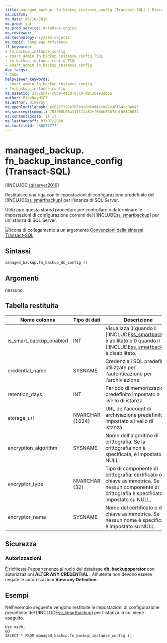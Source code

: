 ```yaml
---
title: managed_backup. fn_backup_instance_config (Transact-SQL) | Microsoft Docs
ms.custom: ''
ms.date: 06/10/2016
ms.prod: sql
ms.prod_service: database-engine
ms.reviewer: ''
ms.technology: system-objects
ms.topic: language-reference
f1_keywords:
- fn_backup_instance_config
- smart_admin.fn_backup_instance_config_TSQL
- fn_backup_instance_config_TSQL
- smart_admin.fn_backup_instance_config
dev_langs:
- TSQL
helpviewer_keywords:
- smart_admin.fn_backup_instance_config
- fn_backup_instance_config
ms.assetid: 2382a547-c0c9-4e1d-87c9-d8526192eb5a
author: MikeRayMSFT
ms.author: mikeray
ms.openlocfilehash: ec61c7797a707b3c0d6dd41c0d2e36fb4cc0a945
ms.sourcegitcommit: 703968b86a111111a82ef66bb7467dbf68126051
ms.contentlocale: it-IT
ms.lasthandoff: 07/07/2020
ms.locfileid: "86052777"
---
```

# <a name="managed_backupfn_backup_instance_config-transact-sql"></a>managed_backup. fn_backup_instance_config (Transact-SQL)
[!INCLUDE [sqlserver2016](../../includes/applies-to-version/sqlserver2016.md)]

  Restituisce una riga con le impostazioni di configurazione predefinite del [!INCLUDE[ss_smartbackup](../../includes/ss-smartbackup-md.md)] per l'istanza di SQL Server.  
  
 Utilizzare questa stored procedure per controllare o determinare le impostazioni di configurazione correnti del [!INCLUDE[ss_smartbackup](../../includes/ss-smartbackup-md.md)] per un'istanza di SQL Server.  
  
  
 ![Icona di collegamento a un argomento](../../database-engine/configure-windows/media/topic-link.gif "Icona di collegamento a un argomento") [Convenzioni della sintassi Transact-SQL](../../t-sql/language-elements/transact-sql-syntax-conventions-transact-sql.md)  
  
## <a name="syntax"></a>Sintassi  
  
```sql  
managed_backup.fn_backup_db_config ()  
```  
  
##  <a name="arguments"></a><a name="Arguments"></a>Argomenti  
 nessuno  
  
## <a name="table-returned"></a>Tabella restituita  
  
|Nome colonna|Tipo di dati|Descrizione|  
|-----------------|---------------|-----------------|  
|is_smart_backup_enabled|INT|Visualizza 1 quando il [!INCLUDE[ss_smartbackup](../../includes/ss-smartbackup-md.md)] è abilitato e 0 quando il [!INCLUDE[ss_smartbackup](../../includes/ss-smartbackup-md.md)] è disabilitato.|  
|credential_name|SYSNAME|Credenziali SQL predefinite utilizzate per l'autenticazione per l'archiviazione.|  
|retention_days|INT|Periodo di memorizzazione predefinito impostato a livello di istanza.|  
|storage_url|NVARCHAR (1024)|URL dell'account di archiviazione predefinito impostato a livello di istanza.|  
|encryption_algorithm|SYSNAME|Nome dell'algoritmo di crittografia. Se la crittografia non è specificata, è impostato su NULL.|  
|encryptor_type|NVARCHAR (32)|Tipo di componente di crittografia: certificato o chiave asimmetrica. Se nessun componente di crittografia è specificato, è impostato su NULL.|  
|encryptor_name|SYSNAME|Nome del certificato o della chiave asimmetrica. Se nessun nome è specificato, è impostato su NULL.|  
  
## <a name="security"></a>Sicurezza  
  
### <a name="permissions"></a>Autorizzazioni  
 È richiesta l'appartenenza al ruolo del database **db_backupoperator** con autorizzazioni **ALTER ANY CREDENTIAL** . All'utente non devono essere negate le autorizzazioni **View any Definition** .  
  
## <a name="examples"></a>Esempi  
 Nell'esempio seguente vengono restituite le impostazioni di configurazione predefinite del [!INCLUDE[ss_smartbackup](../../includes/ss-smartbackup-md.md)] per l'istanza in cui viene eseguito.  
  
```  
Use msdb;  
GO  
SELECT * FROM managed_backup.fn_backup_instance_config ();  
  
```  
  
  
